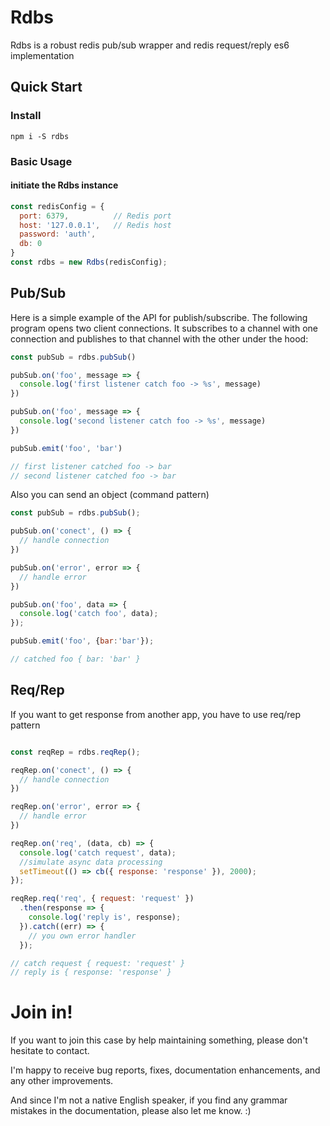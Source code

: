 # Rdbs

Rdbs is a robust redis pub/sub wrapper and redis request/reply es6 implementation

## Quick Start

### Install
```shell
npm i -S rdbs
```
### Basic Usage

#### initiate the Rdbs instance

```javascript
const redisConfig = {
  port: 6379,          // Redis port
  host: '127.0.0.1',   // Redis host
  password: 'auth',
  db: 0
}
const rdbs = new Rdbs(redisConfig);
```

## Pub/Sub
Here is a simple example of the API for publish/subscribe.
The following program opens two client connections.
It subscribes to a channel with one connection
and publishes to that channel with the other under the hood:

```javascript
const pubSub = rdbs.pubSub()

pubSub.on('foo', message => {
  console.log('first listener catch foo -> %s', message)
})

pubSub.on('foo', message => {
  console.log('second listener catch foo -> %s', message)
})

pubSub.emit('foo', 'bar')

// first listener catched foo -> bar
// second listener catched foo -> bar

```
Also you can send an object (command pattern)

```javascript
const pubSub = rdbs.pubSub();

pubSub.on('conect', () => {
  // handle connection
})

pubSub.on('error', error => {
  // handle error
})

pubSub.on('foo', data => {
  console.log('catch foo', data);
});

pubSub.emit('foo', {bar:'bar'});

// catched foo { bar: 'bar' }
```
## Req/Rep
If you want to get response from another app, you have to use req/rep pattern

```javascript

const reqRep = rdbs.reqRep();

reqRep.on('conect', () => {
  // handle connection
})

reqRep.on('error', error => {
  // handle error
})

reqRep.on('req', (data, cb) => {
  console.log('catch request', data);
  //simulate async data processing
  setTimeout(() => cb({ response: 'response' }), 2000);
});

reqRep.req('req', { request: 'request' })
  .then(response => {
    console.log('reply is', response);
  }).catch((err) => {
    // you own error handler
  });

// catch request { request: 'request' }
// reply is { response: 'response' }
```

# Join in!

If you want to join this case by help maintaining something, please don't hesitate to contact.

I'm happy to receive bug reports, fixes, documentation enhancements, and any other improvements.

And since I'm not a native English speaker, if you find any grammar mistakes in the documentation, please also let me know. :)